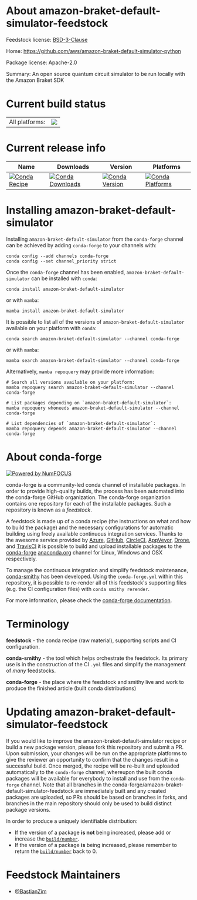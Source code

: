 About amazon-braket-default-simulator-feedstock
===============================================

Feedstock license: [BSD-3-Clause](https://github.com/conda-forge/amazon-braket-default-simulator-feedstock/blob/main/LICENSE.txt)

Home: https://github.com/aws/amazon-braket-default-simulator-python

Package license: Apache-2.0

Summary: An open source quantum circuit simulator to be run locally with the Amazon Braket SDK

Current build status
====================


<table><tr><td>All platforms:</td>
    <td>
      <a href="https://dev.azure.com/conda-forge/feedstock-builds/_build/latest?definitionId=13917&branchName=main">
        <img src="https://dev.azure.com/conda-forge/feedstock-builds/_apis/build/status/amazon-braket-default-simulator-feedstock?branchName=main">
      </a>
    </td>
  </tr>
</table>

Current release info
====================

| Name | Downloads | Version | Platforms |
| --- | --- | --- | --- |
| [![Conda Recipe](https://img.shields.io/badge/recipe-amazon--braket--default--simulator-green.svg)](https://anaconda.org/conda-forge/amazon-braket-default-simulator) | [![Conda Downloads](https://img.shields.io/conda/dn/conda-forge/amazon-braket-default-simulator.svg)](https://anaconda.org/conda-forge/amazon-braket-default-simulator) | [![Conda Version](https://img.shields.io/conda/vn/conda-forge/amazon-braket-default-simulator.svg)](https://anaconda.org/conda-forge/amazon-braket-default-simulator) | [![Conda Platforms](https://img.shields.io/conda/pn/conda-forge/amazon-braket-default-simulator.svg)](https://anaconda.org/conda-forge/amazon-braket-default-simulator) |

Installing amazon-braket-default-simulator
==========================================

Installing `amazon-braket-default-simulator` from the `conda-forge` channel can be achieved by adding `conda-forge` to your channels with:

```
conda config --add channels conda-forge
conda config --set channel_priority strict
```

Once the `conda-forge` channel has been enabled, `amazon-braket-default-simulator` can be installed with `conda`:

```
conda install amazon-braket-default-simulator
```

or with `mamba`:

```
mamba install amazon-braket-default-simulator
```

It is possible to list all of the versions of `amazon-braket-default-simulator` available on your platform with `conda`:

```
conda search amazon-braket-default-simulator --channel conda-forge
```

or with `mamba`:

```
mamba search amazon-braket-default-simulator --channel conda-forge
```

Alternatively, `mamba repoquery` may provide more information:

```
# Search all versions available on your platform:
mamba repoquery search amazon-braket-default-simulator --channel conda-forge

# List packages depending on `amazon-braket-default-simulator`:
mamba repoquery whoneeds amazon-braket-default-simulator --channel conda-forge

# List dependencies of `amazon-braket-default-simulator`:
mamba repoquery depends amazon-braket-default-simulator --channel conda-forge
```


About conda-forge
=================

[![Powered by
NumFOCUS](https://img.shields.io/badge/powered%20by-NumFOCUS-orange.svg?style=flat&colorA=E1523D&colorB=007D8A)](https://numfocus.org)

conda-forge is a community-led conda channel of installable packages.
In order to provide high-quality builds, the process has been automated into the
conda-forge GitHub organization. The conda-forge organization contains one repository
for each of the installable packages. Such a repository is known as a *feedstock*.

A feedstock is made up of a conda recipe (the instructions on what and how to build
the package) and the necessary configurations for automatic building using freely
available continuous integration services. Thanks to the awesome service provided by
[Azure](https://azure.microsoft.com/en-us/services/devops/), [GitHub](https://github.com/),
[CircleCI](https://circleci.com/), [AppVeyor](https://www.appveyor.com/),
[Drone](https://cloud.drone.io/welcome), and [TravisCI](https://travis-ci.com/)
it is possible to build and upload installable packages to the
[conda-forge](https://anaconda.org/conda-forge) [anaconda.org](https://anaconda.org/)
channel for Linux, Windows and OSX respectively.

To manage the continuous integration and simplify feedstock maintenance,
[conda-smithy](https://github.com/conda-forge/conda-smithy) has been developed.
Using the ``conda-forge.yml`` within this repository, it is possible to re-render all of
this feedstock's supporting files (e.g. the CI configuration files) with ``conda smithy rerender``.

For more information, please check the [conda-forge documentation](https://conda-forge.org/docs/).

Terminology
===========

**feedstock** - the conda recipe (raw material), supporting scripts and CI configuration.

**conda-smithy** - the tool which helps orchestrate the feedstock.
                   Its primary use is in the construction of the CI ``.yml`` files
                   and simplify the management of *many* feedstocks.

**conda-forge** - the place where the feedstock and smithy live and work to
                  produce the finished article (built conda distributions)


Updating amazon-braket-default-simulator-feedstock
==================================================

If you would like to improve the amazon-braket-default-simulator recipe or build a new
package version, please fork this repository and submit a PR. Upon submission,
your changes will be run on the appropriate platforms to give the reviewer an
opportunity to confirm that the changes result in a successful build. Once
merged, the recipe will be re-built and uploaded automatically to the
`conda-forge` channel, whereupon the built conda packages will be available for
everybody to install and use from the `conda-forge` channel.
Note that all branches in the conda-forge/amazon-braket-default-simulator-feedstock are
immediately built and any created packages are uploaded, so PRs should be based
on branches in forks, and branches in the main repository should only be used to
build distinct package versions.

In order to produce a uniquely identifiable distribution:
 * If the version of a package **is not** being increased, please add or increase
   the [``build/number``](https://docs.conda.io/projects/conda-build/en/latest/resources/define-metadata.html#build-number-and-string).
 * If the version of a package **is** being increased, please remember to return
   the [``build/number``](https://docs.conda.io/projects/conda-build/en/latest/resources/define-metadata.html#build-number-and-string)
   back to 0.

Feedstock Maintainers
=====================

* [@BastianZim](https://github.com/BastianZim/)

